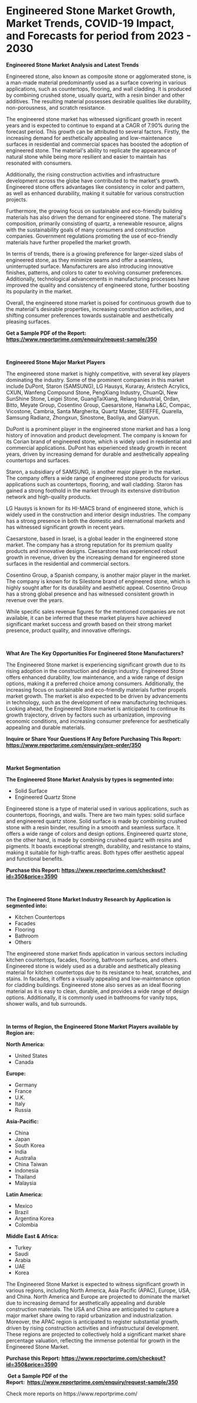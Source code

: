 <p><h1>Engineered Stone Market Growth, Market Trends, COVID-19 Impact, and Forecasts for period from 2023 - 2030</h1></p><p><strong>Engineered Stone Market Analysis and Latest Trends</strong></p>
<p><p>Engineered stone, also known as composite stone or agglomerated stone, is a man-made material predominantly used as a surface covering in various applications, such as countertops, flooring, and wall cladding. It is produced by combining crushed stone, usually quartz, with a resin binder and other additives. The resulting material possesses desirable qualities like durability, non-porousness, and scratch resistance.</p><p>The engineered stone market has witnessed significant growth in recent years and is expected to continue to expand at a CAGR of 7.90% during the forecast period. This growth can be attributed to several factors. Firstly, the increasing demand for aesthetically appealing and low-maintenance surfaces in residential and commercial spaces has boosted the adoption of engineered stone. The material's ability to replicate the appearance of natural stone while being more resilient and easier to maintain has resonated with consumers.</p><p>Additionally, the rising construction activities and infrastructure development across the globe have contributed to the market's growth. Engineered stone offers advantages like consistency in color and pattern, as well as enhanced durability, making it suitable for various construction projects.</p><p>Furthermore, the growing focus on sustainable and eco-friendly building materials has also driven the demand for engineered stone. The material's composition, primarily consisting of quartz, a renewable resource, aligns with the sustainability goals of many consumers and construction companies. Government regulations promoting the use of eco-friendly materials have further propelled the market growth.</p><p>In terms of trends, there is a growing preference for larger-sized slabs of engineered stone, as they minimize seams and offer a seamless, uninterrupted surface. Manufacturers are also introducing innovative finishes, patterns, and colors to cater to evolving consumer preferences. Additionally, technological advancements in manufacturing processes have improved the quality and consistency of engineered stone, further boosting its popularity in the market.</p><p>Overall, the engineered stone market is poised for continuous growth due to the material's desirable properties, increasing construction activities, and shifting consumer preferences towards sustainable and aesthetically pleasing surfaces.</p></p>
<p><strong>Get a Sample PDF of the Report:&nbsp; <a href="https://www.reportprime.com/enquiry/request-sample/350">https://www.reportprime.com/enquiry/request-sample/350</a></strong></p>
<p>&nbsp;</p>
<p><strong>Engineered Stone Major Market Players</strong></p>
<p><p>The engineered stone market is highly competitive, with several key players dominating the industry. Some of the prominent companies in this market include DuPont, Staron (SAMSUNG), LG Hausys, Kuraray, Aristech Acrylics, CXUN, Wanfeng Compound Stone, PengXiang Industry, ChuanQi, New SunShine Stone, Leigei Stone, GuangTaiXiang, Relang Industrial, Ordan, Bitto, Meyate Group, Cosentino Group, Caesarstone, Hanwha L&C, Compac, Vicostone, Cambria, Santa Margherita, Quartz Master, SEIEFFE, Quarella, Samsung Radianz, Zhongxun, Sinostone, Baoliya, and Qianyun.</p><p>DuPont is a prominent player in the engineered stone market and has a long history of innovation and product development. The company is known for its Corian brand of engineered stone, which is widely used in residential and commercial applications. DuPont has experienced steady growth in recent years, driven by increasing demand for durable and aesthetically appealing countertops and surfaces.</p><p>Staron, a subsidiary of SAMSUNG, is another major player in the market. The company offers a wide range of engineered stone products for various applications such as countertops, flooring, and wall cladding. Staron has gained a strong foothold in the market through its extensive distribution network and high-quality products.</p><p>LG Hausys is known for its HI-MACS brand of engineered stone, which is widely used in the construction and interior design industries. The company has a strong presence in both the domestic and international markets and has witnessed significant growth in recent years.</p><p>Caesarstone, based in Israel, is a global leader in the engineered stone market. The company has a strong reputation for its premium quality products and innovative designs. Caesarstone has experienced robust growth in revenue, driven by the increasing demand for engineered stone surfaces in the residential and commercial sectors.</p><p>Cosentino Group, a Spanish company, is another major player in the market. The company is known for its Silestone brand of engineered stone, which is highly sought after for its durability and aesthetic appeal. Cosentino Group has a strong global presence and has witnessed consistent growth in revenue over the years.</p><p>While specific sales revenue figures for the mentioned companies are not available, it can be inferred that these market players have achieved significant market success and growth based on their strong market presence, product quality, and innovative offerings.</p></p>
<p>&nbsp;</p>
<p><strong>What Are The Key Opportunities For Engineered Stone Manufacturers?</strong></p>
<p><p>The Engineered Stone market is experiencing significant growth due to its rising adoption in the construction and design industry. Engineered Stone offers enhanced durability, low maintenance, and a wide range of design options, making it a preferred choice among consumers. Additionally, the increasing focus on sustainable and eco-friendly materials further propels market growth. The market is also expected to be driven by advancements in technology, such as the development of new manufacturing techniques. Looking ahead, the Engineered Stone market is anticipated to continue its growth trajectory, driven by factors such as urbanization, improving economic conditions, and increasing consumer preference for aesthetically appealing and durable materials.</p></p>
<p><strong>Inquire or Share Your Questions If Any Before Purchasing This Report: <a href="https://www.reportprime.com/enquiry/pre-order/350">https://www.reportprime.com/enquiry/pre-order/350</a></strong></p>
<p>&nbsp;</p>
<p><strong>Market Segmentation</strong></p>
<p><strong>The Engineered Stone Market Analysis by types is segmented into:</strong></p>
<p><ul><li>Solid Surface</li><li>Engineered Quartz Stone</li></ul></p>
<p><p>Engineered stone is a type of material used in various applications, such as countertops, floorings, and walls. There are two main types: solid surface and engineered quartz stone. Solid surface is made by combining crushed stone with a resin binder, resulting in a smooth and seamless surface. It offers a wide range of colors and design options. Engineered quartz stone, on the other hand, is made by combining crushed quartz with resins and pigments. It boasts exceptional strength, durability, and resistance to stains, making it suitable for high-traffic areas. Both types offer aesthetic appeal and functional benefits.</p></p>
<p><strong>Purchase this Report:&nbsp;<a href="https://www.reportprime.com/checkout?id=350&price=3590">https://www.reportprime.com/checkout?id=350&price=3590</a></strong></p>
<p>&nbsp;</p>
<p><strong>The Engineered Stone Market Industry Research by Application is segmented into:</strong></p>
<p><ul><li>Kitchen Countertops</li><li>Facades</li><li>Flooring</li><li>Bathroom</li><li>Others</li></ul></p>
<p><p>The engineered stone market finds application in various sectors including kitchen countertops, facades, flooring, bathroom surfaces, and others. Engineered stone is widely used as a durable and aesthetically pleasing material for kitchen countertops due to its resistance to heat, scratches, and stains. In facades, it offers a visually appealing and low-maintenance option for cladding buildings. Engineered stone also serves as an ideal flooring material as it is easy to clean, durable, and provides a wide range of design options. Additionally, it is commonly used in bathrooms for vanity tops, shower walls, and tub surrounds.</p></p>
<p>&nbsp;</p>
<p><strong>In terms of Region, the Engineered Stone Market Players available by Region are:</strong></p>
<p>
    <p> <strong> North America: </strong>
        <ul>
            <li>United States</li>
            <li>Canada</li>
        </ul>
        </p> 
    <p> <strong> Europe: </strong>
        <ul>
            <li>Germany</li>
            <li>France</li>
            <li>U.K.</li>
            <li>Italy</li>
            <li>Russia</li>
        </ul>
        </p> 
    <p> <strong> Asia-Pacific: </strong>
        <ul>
            <li>China</li>
            <li>Japan</li>
            <li>South Korea</li>
            <li>India</li>
            <li>Australia</li>
            <li>China Taiwan</li>
            <li>Indonesia</li>
            <li>Thailand</li>
            <li>Malaysia</li>
        </ul>
        </p> 
    <p> <strong> Latin America: </strong>
        <ul>
            <li>Mexico</li>
            <li>Brazil</li>
            <li>Argentina Korea</li>
            <li>Colombia</li>
        </ul>
        </p> 
    <p> <strong> Middle East & Africa: </strong>
        <ul>
            <li>Turkey</li>
            <li>Saudi</li>
            <li>Arabia</li>
            <li>UAE</li>
            <li>Korea</li>
        </ul>
    </p>
    </p>
<p><p>The Engineered Stone Market is expected to witness significant growth in various regions, including North America, Asia Pacific (APAC), Europe, USA, and China. North America and Europe are projected to dominate the market due to increasing demand for aesthetically appealing and durable construction materials. The USA and China are anticipated to capture a major market share owing to rapid urbanization and industrialization. Moreover, the APAC region is anticipated to register substantial growth, driven by rising construction activities and infrastructural development. These regions are projected to collectively hold a significant market share percentage valuation, reflecting the immense potential for growth in the Engineered Stone Market.</p></p>
<p><strong>Purchase this Report: <a href="https://www.reportprime.com/checkout?id=350&price=3590">https://www.reportprime.com/checkout?id=350&price=3590</a></strong></p>
<p>&nbsp;<strong>Get a Sample PDF of the Report:&nbsp;&nbsp;<a href="https://www.reportprime.com/enquiry/request-sample/350">https://www.reportprime.com/enquiry/request-sample/350</a></strong></p>
<p><strong></strong></p>
<p>Check more reports on https://www.reportprime.com/</p>